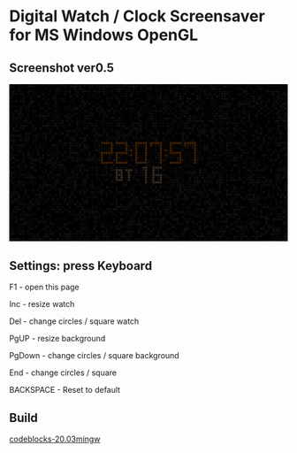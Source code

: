 
# Digital Watch / Clock Screensaver for MS Windows OpenGL


## Screenshot ver0.5

![screensot1](screenshot_ver0.5.gif  "Screenshot ver0.5")


## Settings: press Keyboard

F1 - open this page

Inc - resize watch

Del - change circles / square watch

PgUP - resize background

PgDown - change circles / square background

End - change circles / square

BACKSPACE - Reset to default

## Build

[codeblocks-20.03mingw](https://www.codeblocks.org/)
